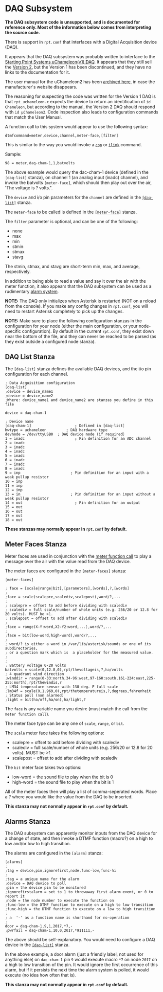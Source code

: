 # DAQ Subsystem
**The DAQ subsystem code is unsupported, and is documented for reference only. Most of the information below comes from interpreting the source code.**

There is support in `rpt.conf` that interfaces with a Digital Acquisition device (DAQ).

It appears that the DAQ subsystem was probably written to interface to the [Starting Point Systems uChameleon(v1) DAQ](http://www.starting-point-systems.com/products.html). It appears that they still sell the [Version 2](http://www.starting-point-systems.com/specs.html), but the Version 1 has been discontinued, and they have no links to the documentation for it. 

The user manual for the uChameleon2 has been [archived here](https://wiki.allstarlink.org/images/2/21/MuChameleon2_Users_Manual.pdf), in case the manufacturer's website disappears.

The reasoning for suspecting the code was written for the Version 1 DAQ is that `rpt_uchameleon.c` expects the device to return an identification of `id Chameleon`, but according to the manual, the Version 2 DAQ should respond with `id μChameleon2`. Code inspection also leads to configuration commands that match the User Manual.

A function call to this system would appear to use the following syntax:

```
dtmfcommand=meter,device,channel,meter-face,[filter]
```

This is similar to the way you would invoke a [`cop`](../config/rpt_conf.md/#cop-commands) or [`ilink`](../config/rpt_conf.md/#link-commands) command.

Sample:

```
98 = meter,daq-cham-1,1,batvolts
```

The above example would query the dac-cham-1 device (defined in the `[daq-list]` stanza), on channel 1 (an analog input (inadc) channel), and invoke the batvolts `[meter-face]`, which should then play out over the air, 'The voltage is ? volts.".

The `device` and i/o pin parameters for the `channel` are defined in the [`[daq-list]`](#daq-list-stanza) stanza.

The `meter-face` to be called is defined in the [`[meter-face]`](#meter-faces-stanza) stanza.

The `filter` parameter is optional, and can be one of the following:

* none
* max
* min
* stmin
* stmax
* stavg

The stmin, stmax, and stavg are short-term min, max, and average, respectively.

In addition to being able to read a value and say it over the air with the meter function, it also appears that the DAQ subsystem can be used as a rudimentary [alarm system](#alarms-stanza).

**NOTE:** The DAQ only initializes when Asterisk is restarted (NOT on a reload from the console). If you make any config changes in `rpt.conf`, you will need to restart Asterisk completely to pick up the changes.

**NOTE:** Make sure to place the following configuration stanzas in the configuration for your node (either the main configuration, or your node-specific configuration). By default in the current `rpt.conf`, they exist down near the bottom of the file, and they can never be reached to be parsed (as they exist outside a configured node stanza).

## DAQ List Stanza
The `[daq-list]` stanza defines the available DAQ devices, and the i/o pin configuration for each channel.

```
; Data Acquisition configuration
[daq-list]
;device = device_name1
;device = device_name2
;Where: device_name1 and device_name2 are stanzas you define in this file

device = daq-cham-1

; Device name
[daq-cham-1]				    ; Defined in [daq-list]
hwtype = uchameleon			; DAQ hardware type
devnode = /dev/ttyUSB0	; DAQ device node (if required)
1 = inadc				        ; Pin definition for an ADC channel
2 = inadc
3 = inadc
4 = inadc
5 = inadc
6 = inadc
7 = inadc
8 = inadc
9 = inp				          ; Pin definition for an input with a weak pullup resistor
10 = inp
11 = inp
12 = inp
13 = in				          ; Pin definition for an input without a weak pullup resistor
14 = out				        ; Pin definition for an output
15 = out
16 = out
17 = out
18 = out
```

**These stanzas may normally appear in `rpt.conf` by default.**

## Meter Faces Stanza
Meter faces are used in conjunction with the [meter function call](#daq-subsystem) to play a message over the air with the value read from the DAQ device.

The meter faces are configured in the `[meter-faces]` stanza:

```
[meter-faces]

; face = [scale|range|bit],[parameters],[words],?,[words]
;
;face = scale(scalepre,scalediv,scalepost),word/?,...
;
; scalepre = offset to add before dividing with scalediv
; scalediv = full scale/number of whole units (e.g. 256/20 or 12.8 for 20 volts). MUST be >1.
; scalepost = offset to add after dividing with scalediv
;
;face = range(X-Y:word,X2-Y2:word,...),word/?,...
;
;face = bit(low-word,high-word),word/?,...
;
; word/? is either a word in /var/lib/asterisk/sounds or one of its subdirectories,
; or a question mark which is  a placeholder for the measured value.
;
;
; Battery voltage 0-20 volts
batvolts = scale(0,12.8,0),rpt/thevoltageis,?,ha/volts
; 4 quadrant wind direction
;winddir = range(0-33:north,34-96:west,97-160:south,161-224:east,225-255:north),rpt/thewindis,?
; LM34 temperature sensor with 130 deg. F full scale
;lm34f = scale(0,1.969,0),rpt/thetemperatureis,?,degrees,fahrenheit
; Status poll (non alarmed)
;light = bit(ha/off,ha/on),ha/light,?
```

The `face` is any variable name you desire (must match the call from the `meter function call`).

The meter face type can be any one of `scale`, `range`, or `bit`.

The `scale` meter face takes the following options:

* scalepre = offset to add before dividing with scalediv
* scalediv = full scale/number of whole units (e.g. 256/20 or 12.8 for 20 volts). MUST be >1.
* scalepost = offset to add after dividing with scalediv

The `bit` meter face takes two options:

* low-word = the sound file to play when the bit is 0
* high-word = the sound file to play when the bit is 1

All of the meter faces then will play a list of comma-seperated words. Place a ? where you would like the value from the DAQ to be inserted.

**This stanza may not normally appear in `rpt.conf` by default.**

## Alarms Stanza
The DAQ subsystem can apparently monitor inputs from the DAQ device for a change of state, and then invoke a DTMF function (macro?) on a high to low and/or low to high transition.

The alarms are configured in the `[alarm]` stanza:

```
[alarms]
;
;tag = device,pin,ignorefirst,node,func-low,func-hi
;
;tag = a unique name for the alarm
;device = DAQ device to poll
;pin = the device pin to be monitored
;ignorefirstalarm = set to 1 to throwaway first alarm event, or 0 to report it
;node = the node number to execute the function on
;func-low = the DTMF function to execute on a high to low transition
;func-high = the DTMF function to execute on a low to high transition
;
; a  '-' as a function name is shorthand for no-operation
;
door = daq-cham-1,9,1,2017,*7,-
;pwrfail = daq-cham-1,10,0,2017,*911111,-
```

The above should be self-explanatory. You would need to configure a DAQ device in the [`[daq-list]`](#daq-list-stanza) stanza.

In the above example, a door alarm (just a friendly label, not used for anything else) on `daq-cham-1` pin `9` would execute macro `*7` on node `2017` on a high to low transition of the pin. It would ignore the first occurrence of this alarm, but if it persists the next time the alarm system is polled, it would execute (no idea how often that is). 

**This stanza may not normally appear in `rpt.conf` by default.**
